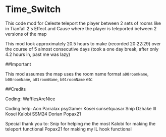 # Time_Switch

This code mod for Celeste teleport the player between 2 sets of rooms like in Tianfall 2's Effect and Cause where the player is teleported between 2 versions of the map

This mod took approximately 20.5 hours to make (recorded 20:22:29) over the course of 5 almost consecutive days (took a one day break, after only 4.2 hours in, past me was lazy)


##Important

This mod assumes the map uses the room name format `a00roomName`, `b00roomName`, `a01roomName`, `b01roomName` etc


##Credits

Coding:
WafflesAreNice

Coding help:
Aon
Parralax
psyGamer
Kosei
sunsetquasar
Snip
Dzhake
lll
Kosei
Kalobi
SSM24
Dorian
Popax21

Special thank you to:
Snip for helping me the most
Kalobi for making the teleport functional
Popax21 for making my IL hook functional


